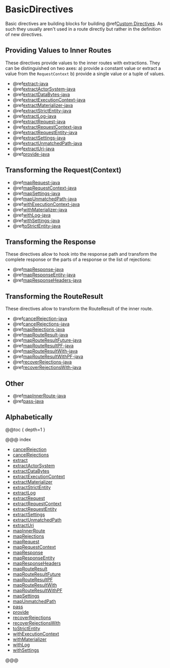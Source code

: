 <a id="basicdirectives-java"></a>
# BasicDirectives

Basic directives are building blocks for building @ref[Custom Directives](../custom-directives.md#custom-directives). As such they
usually aren't used in a route directly but rather in the definition of new directives.

<a id="providedirectives-java"></a>
## Providing Values to Inner Routes

These directives provide values to the inner routes with extractions. They can be distinguished
on two axes: a) provide a constant value or extract a value from the `RequestContext` b) provide
a single value or a tuple of values.

>
 * @ref[extract-java](extract.md#extract-java)
 * @ref[extractActorSystem-java](extractActorSystem.md#extractactorsystem-java)
 * @ref[extractDataBytes-java](extractDataBytes.md#extractdatabytes-java)
 * @ref[extractExecutionContext-java](extractExecutionContext.md#extractexecutioncontext-java)
 * @ref[extractMaterializer-java](extractMaterializer.md#extractmaterializer-java)
 * @ref[extractStrictEntity-java](extractStrictEntity.md#extractstrictentity-java)
 * @ref[extractLog-java](extractLog.md#extractlog-java)
 * @ref[extractRequest-java](extractRequest.md#extractrequest-java)
 * @ref[extractRequestContext-java](extractRequestContext.md#extractrequestcontext-java)
 * @ref[extractRequestEntity-java](extractRequestEntity.md#extractrequestentity-java)
 * @ref[extractSettings-java](extractSettings.md#extractsettings-java)
 * @ref[extractUnmatchedPath-java](extractUnmatchedPath.md#extractunmatchedpath-java)
 * @ref[extractUri-java](extractUri.md#extracturi-java)
 * @ref[provide-java](provide.md#provide-java)

<a id="request-transforming-directives-java"></a>
## Transforming the Request(Context)

>
 * @ref[mapRequest-java](mapRequest.md#maprequest-java)
 * @ref[mapRequestContext-java](mapRequestContext.md#maprequestcontext-java)
 * @ref[mapSettings-java](mapSettings.md#mapsettings-java)
 * @ref[mapUnmatchedPath-java](mapUnmatchedPath.md#mapunmatchedpath-java)
 * @ref[withExecutionContext-java](withExecutionContext.md#withexecutioncontext-java)
 * @ref[withMaterializer-java](withMaterializer.md#withmaterializer-java)
 * @ref[withLog-java](withLog.md#withlog-java)
 * @ref[withSettings-java](withSettings.md#withsettings-java)
 * @ref[toStrictEntity-java](toStrictEntity.md#tostrictentity-java)

<a id="response-transforming-directives-java"></a>
## Transforming the Response

These directives allow to hook into the response path and transform the complete response or
the parts of a response or the list of rejections:

>
 * @ref[mapResponse-java](mapResponse.md#mapresponse-java)
 * @ref[mapResponseEntity-java](mapResponseEntity.md#mapresponseentity-java)
 * @ref[mapResponseHeaders-java](mapResponseHeaders.md#mapresponseheaders-java)

<a id="result-transformation-directives-java"></a>
## Transforming the RouteResult

These directives allow to transform the RouteResult of the inner route.

>
 * @ref[cancelRejection-java](cancelRejection.md#cancelrejection-java)
 * @ref[cancelRejections-java](cancelRejections.md#cancelrejections-java)
 * @ref[mapRejections-java](mapRejections.md#maprejections-java)
 * @ref[mapRouteResult-java](mapRouteResult.md#maprouteresult-java)
 * @ref[mapRouteResultFuture-java](mapRouteResultFuture.md#maprouteresultfuture-java)
 * @ref[mapRouteResultPF-java](mapRouteResultPF.md#maprouteresultpf-java)
 * @ref[mapRouteResultWith-java](mapRouteResultWith.md#maprouteresultwith-java)
 * @ref[mapRouteResultWithPF-java](mapRouteResultWithPF.md#maprouteresultwithpf-java)
 * @ref[recoverRejections-java](recoverRejections.md#recoverrejections-java)
 * @ref[recoverRejectionsWith-java](recoverRejectionsWith.md#recoverrejectionswith-java)

## Other

>
 * @ref[mapInnerRoute-java](mapInnerRoute.md#mapinnerroute-java)
 * @ref[pass-java](pass.md#pass-java)

## Alphabetically

@@toc { depth=1 }

@@@ index

* [cancelRejection](cancelRejection.md)
* [cancelRejections](cancelRejections.md)
* [extract](extract.md)
* [extractActorSystem](extractActorSystem.md)
* [extractDataBytes](extractDataBytes.md)
* [extractExecutionContext](extractExecutionContext.md)
* [extractMaterializer](extractMaterializer.md)
* [extractStrictEntity](extractStrictEntity.md)
* [extractLog](extractLog.md)
* [extractRequest](extractRequest.md)
* [extractRequestContext](extractRequestContext.md)
* [extractRequestEntity](extractRequestEntity.md)
* [extractSettings](extractSettings.md)
* [extractUnmatchedPath](extractUnmatchedPath.md)
* [extractUri](extractUri.md)
* [mapInnerRoute](mapInnerRoute.md)
* [mapRejections](mapRejections.md)
* [mapRequest](mapRequest.md)
* [mapRequestContext](mapRequestContext.md)
* [mapResponse](mapResponse.md)
* [mapResponseEntity](mapResponseEntity.md)
* [mapResponseHeaders](mapResponseHeaders.md)
* [mapRouteResult](mapRouteResult.md)
* [mapRouteResultFuture](mapRouteResultFuture.md)
* [mapRouteResultPF](mapRouteResultPF.md)
* [mapRouteResultWith](mapRouteResultWith.md)
* [mapRouteResultWithPF](mapRouteResultWithPF.md)
* [mapSettings](mapSettings.md)
* [mapUnmatchedPath](mapUnmatchedPath.md)
* [pass](pass.md)
* [provide](provide.md)
* [recoverRejections](recoverRejections.md)
* [recoverRejectionsWith](recoverRejectionsWith.md)
* [toStrictEntity](toStrictEntity.md)
* [withExecutionContext](withExecutionContext.md)
* [withMaterializer](withMaterializer.md)
* [withLog](withLog.md)
* [withSettings](withSettings.md)

@@@